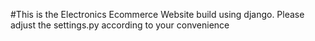 #This is the Electronics Ecommerce Website build using django. Please adjust the settings.py according to your convenience